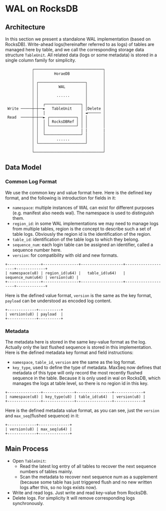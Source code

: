 # WAL on RocksDB

## Architecture

In this section we present a standalone WAL implementation (based on RocksDB). Write-ahead logs(hereinafter referred to as logs) of tables are managed here by table, and we call the corresponding storage data structure `TableUnit`. All related data (logs or some metadata) is stored in a single column family for simplicity.

```text
            ┌───────────────────────────────┐
            │         HoraeDB               │
            │                               │
            │ ┌─────────────────────┐       │
            │ │         WAL         │       │
            │ │                     │       │
            │ │        ......       │       │
            │ │                     │       │
            │ │  ┌────────────────┐ │       │
 Write ─────┼─┼──►   TableUnit    │ │Delete │
            │ │  │                │ ◄────── │
 Read  ─────┼─┼──► ┌────────────┐ │ │       │
            │ │  │ │ RocksDBRef │ │ │       │
            │ │  │ └────────────┘ │ │       │
            │ │  │                | |       |
            │ │  └────────────────┘ │       │
            │ │        ......       │       │
            │ └─────────────────────┘       │
            │                               │
            └───────────────────────────────┘
```

## Data Model

### Common Log Format

We use the common key and value format here.
Here is the defined key format, and the following is introduction for fields in it:

- `namespace`: multiple instances of WAL can exist for different purposes (e.g. manifest also needs wal). The namespace is used to distinguish them.
- `region_id`: in some WAL implementations we may need to manage logs from multiple tables, region is the concept to describe such a set of table logs. Obviously the region id is the identification of the region.
- `table_id`: identification of the table logs to which they belong.
- `sequence_num`: each login table can be assigned an identifier, called a sequence number here.
- `version`: for compatibility with old and new formats.

```text
+---------------+----------------+-------------------+--------------------+-------------+
| namespace(u8) | region_id(u64) |   table_id(u64)   |  sequence_num(u64) | version(u8) |
+---------------+----------------+-------------------+--------------------+-------------+
```

Here is the defined value format, `version` is the same as the key format, `payload` can be understood as encoded log content.

```text
+-------------+----------+
| version(u8) | payload  |
+-------------+----------+
```

### Metadata

The metadata here is stored in the same key-value format as the log. Actually only the last flushed sequence is stored in this implementation. Here is the defined metadata key format and field instructions:

- `namespace`, `table_id`, `version` are the same as the log format.
- `key_type`, used to define the type of metadata. MaxSeq now defines that metadata of this type will only record the most recently flushed sequence in the table.
  Because it is only used in wal on RocksDB, which manages the logs at table level, so there is no region id in this key.

```text
+---------------+--------------+----------------+-------------+
| namespace(u8) | key_type(u8) | table_id(u64)  | version(u8) |
+---------------+--------------+----------------+-------------+
```

Here is the defined metadata value format, as you can see, just the `version` and `max_seq`(flushed sequence) in it:

```text
+-------------+--------------+
| version(u8) | max_seq(u64) |
+-------------+--------------+
```

## Main Process

- Open `TableUnit`:
  - Read the latest log entry of all tables to recover the next sequence numbers of tables mainly.
  - Scan the metadata to recover next sequence num as a supplement (because some table has just triggered flush and no new written logs after this, so no logs exists now).
- Write and read logs. Just write and read key-value from RocksDB.
- Delete logs. For simplicity It will remove corresponding logs synchronously.
